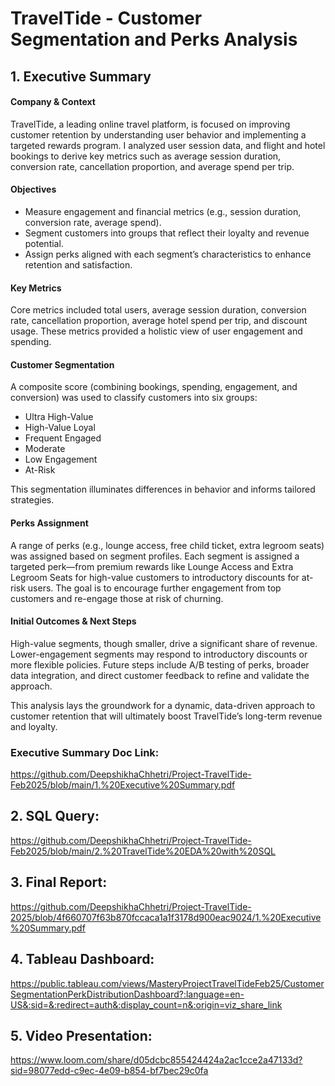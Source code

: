 # TravelTide - Customer Segmentation and Perks Analysis

## 1. Executive Summary

#### Company & Context
TravelTide, a leading online travel platform, is focused on improving customer retention by understanding user behavior and implementing a targeted rewards program. I analyzed user session data, and flight and hotel bookings to derive key metrics such as average session duration, conversion rate, cancellation proportion, and average spend per trip. 

#### Objectives
- Measure engagement and financial metrics (e.g., session duration, conversion rate, average spend).
- Segment customers into groups that reflect their loyalty and revenue potential.
- Assign perks aligned with each segment’s characteristics to enhance retention and satisfaction.

#### Key Metrics
Core metrics included total users, average session duration, conversion rate, cancellation proportion, average hotel spend per trip, and discount usage. These metrics provided a holistic view of user engagement and spending.

#### Customer Segmentation
A composite score (combining bookings, spending, engagement, and conversion) was used to classify customers into six groups:
- Ultra High-Value
- High-Value Loyal
- Frequent Engaged
- Moderate
- Low Engagement
- At-Risk

This segmentation illuminates differences in behavior and informs tailored strategies.

#### Perks Assignment
A range of perks (e.g., lounge access, free child ticket, extra legroom seats) was assigned based on segment profiles. Each segment is assigned a targeted perk—from premium rewards like Lounge Access and Extra Legroom Seats for high-value customers to introductory discounts for at-risk users.  The goal is to encourage further engagement from top customers and re-engage those at risk of churning.

#### Initial Outcomes & Next Steps
High-value segments, though smaller, drive a significant share of revenue.
Lower-engagement segments may respond to introductory discounts or more flexible policies.
Future steps include A/B testing of perks, broader data integration, and direct customer feedback to refine and validate the approach.

This analysis lays the groundwork for a dynamic, data-driven approach to customer retention that will ultimately boost TravelTide’s long-term revenue and loyalty.

### Executive Summary Doc Link:
https://github.com/DeepshikhaChhetri/Project-TravelTide-Feb2025/blob/main/1.%20Executive%20Summary.pdf

## 2. SQL Query: 
https://github.com/DeepshikhaChhetri/Project-TravelTide-Feb2025/blob/main/2.%20TravelTide%20EDA%20with%20SQL





## 3. Final Report: 
https://github.com/DeepshikhaChhetri/Project-TravelTide-2025/blob/4f660707f63b870fccaca1a1f3178d900eac9024/1.%20Executive%20Summary.pdf




## 4. Tableau Dashboard: 
https://public.tableau.com/views/MasteryProjectTravelTideFeb25/CustomerSegmentationPerkDistributionDashboard?:language=en-US&:sid=&:redirect=auth&:display_count=n&:origin=viz_share_link





## 5. Video Presentation: 
https://www.loom.com/share/d05dcbc855424424a2ac1cce2a47133d?sid=98077edd-c9ec-4e09-b854-bf7bec29c0fa

